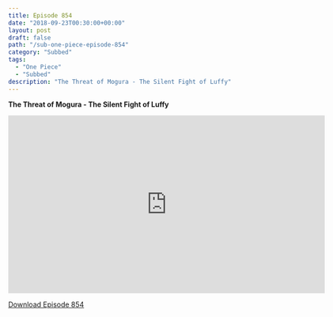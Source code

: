 ```yaml
---
title: Episode 854
date: "2018-09-23T00:30:00+00:00"
layout: post
draft: false
path: "/sub-one-piece-episode-854"
category: "Subbed"
tags:
  - "One Piece"
  - "Subbed"
description: "The Threat of Mogura - The Silent Fight of Luffy"
---
```


**The Threat of Mogura - The Silent Fight of Luffy**

<iframe width="640" height="360" src="https://www.rapidvideo.com/e/G6FRPHB7CB" frameborder="0" marginwidth=0 marginheight=0 scrolling=no allowfullscreen></iframe>

<a href="http://ouo.io/qs/eCodkFEQ?s=https://rapidvid.to/d/https://www.rapidvideo.com/e/G6FRPHB7CB">Download Episode 854</a>
